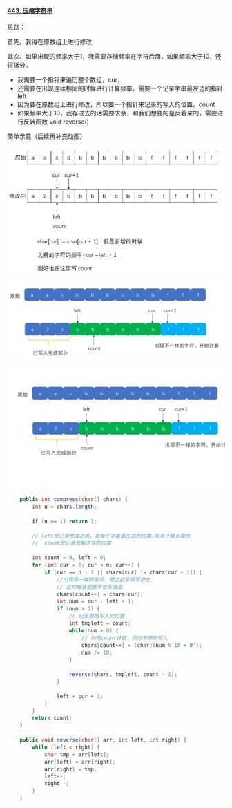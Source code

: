 #### [443. 压缩字符串](https://leetcode-cn.com/problems/string-compression/)

思路：

首先。我得在原数组上进行修改

其次。如果出现的频率大于1，我需要存储频率在字符后面，如果频率大于10，还得拆分。



- 我需要一个指针来遍历整个数组，cur，
- 还需要在出现连续相同的时候进行计算频率。需要一个记录字串最左边的指针 left
- 因为要在原数组上进行修改，所以要一个指针来记录的写入的位置。count
- 如果频率大于10，我存进去的话需要求余，和我们想要的是反着来的，需要进行反转函数  void reverse()



简单示意（后续再补充动图）

![初始化示意图](https://github.com/Wanjixuan/leetcode/blob/main/Pic/Question/443-1.png)


![初始化示意图](https://github.com/Wanjixuan/leetcode/blob/main/Pic/Question/443-2.png)

![流程示意图](https://github.com/Wanjixuan/leetcode/blob/main/Pic/Question/443.gif)




```java
    public int compress(char[] chars) {
        int n = chars.length;

        if (n == 1) return 1;

        // left是记录修改之前，我每个字串最左边的位置,用来计算长度的
        //  count是记录我每次写的位置

        int count = 0, left = 0;
        for (int cur = 0; cur < n; cur++) {
            if (cur == n - 1 || chars[cur] != chars[cur + 1]) {
                //出现不一样的字母，把之前字母写进去，
                // 这时候该把数字也写进去
                chars[count++] = chars[cur];
                int num = cur - left + 1;
                if (num > 1) {
                    // 记录原始写入的位置
                    int tmpleft = count;
                    while(num > 0) {
                        // 利用count计数，同时不停的写入
                        chars[count++] = (char)(num % 10 +'0');
                        num /= 10;
                    }

                    reverse(chars, tmpleft, count - 1);
                }

                left = cur + 1;
            } 
        }
        return count;
    }

    public void reverse(char[] arr, int left, int right) {
        while (left < right) {
            char tmp = arr[left];
            arr[left] = arr[right];
            arr[right] = tmp;
            left++;
            right--;
        }
    }
```




